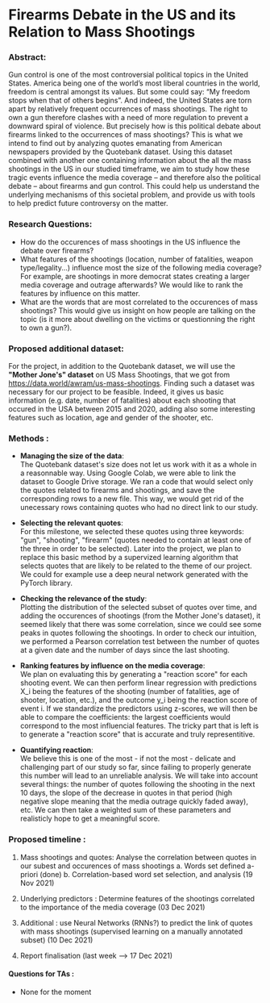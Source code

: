 # Firearms Debate in the US and its Relation to Mass Shootings

### Abstract:
Gun control is one of the most controversial political topics in the United States. America being one of the world’s most liberal countries in the world, freedom is central amongst its values. But some could say: “My freedom stops when that of others begins”. And indeed, the United States are torn apart by relatively frequent occurrences of mass shootings. The right to own a gun therefore clashes with a need of more regulation to prevent a downward spiral of violence. But precisely how is this political debate about firearms linked to the occurrences of mass shootings? This is what we intend to find out by analyzing quotes emanating from American newspapers provided by the Quotebank dataset. Using this dataset combined with another one containing information about the all the mass shootings in the US in our studied timeframe, we aim to study how these tragic events influence the media coverage – and therefore also the political debate – about firearms and gun control. This could help us understand the underlying mechanisms of this societal problem, and provide us with tools to help predict future controversy on the matter.

### Research Questions: 
- How do the occurences of mass shootings in the US influence the debate over firearms? 
- What features of the shootings (location, number of fatalities, weapon type/legality...) influence most the size of the following media coverage? For example, are shootings in more democrat states creating a larger media coverage and outrage afterwards? We would like to rank the features by influence on this matter.
- What are the words that are most correlated to the occurences of mass shootings? This would give us insight on how people are talking on the topic (is it more about dwelling on the victims or questionning the right to own a gun?).

### Proposed additional dataset:
For the project, in addition to the Quotebank dataset, we will use the **"Mother Jone's" dataset** on US Mass Shootings, that we got from 
https://data.world/awram/us-mass-shootings. Finding such a dataset was necessary for our project to be feasible. Indeed, it gives us basic information (e.g. date, number of fatalities) about each shooting that occured in the USA between 2015 and 2020, adding also some interesting features such as location, age and gender of the shooter, etc.

### Methods : 
- **Managing the size of the data**:<br> The Quotebank dataset's size does not let us work with it as a whole in a reasonnable way. Using Google Colab, we were able to link the dataset to Google Drive storage. We ran a code that would select only the quotes related to firearms and shootings, and save the corresponding rows to a new file. This way, we would get rid of the unecessary rows containing quotes who had no direct link to our study. 

- **Selecting the relevant quotes**:<br> For this milestone, we selected these quotes using three keywords: "gun", "shooting", "firearm" (quotes needed to contain at least one of the three in order to be selected). Later into the project, we plan to replace this basic method by a supervized learning algorithm that selects quotes that are likely to be related to the theme of our project. We could for example use a deep neural network generated with the PyTorch library.

- **Checking the relevance of the study**:<br> Plotting the distribution of the selected subset of quotes over time, and adding the occurences of shootings (from the Mother Jone's dataset), it seemed likely that there was some correlation, since we could see some peaks in quotes following the shootings. In order to check our intuition, we performed a Pearson correlation test between the number of quotes at a given date and the number of days since the last shooting.

- **Ranking features by influence on the media coverage**:<br> We plan on evaluating this by generating a "reaction score" for each shooting event. We can then perform linear regression with predictions X_i being the features of the shooting (number of fatalities, age of shooter, location, etc.), and the outcome y_i being the reaction score of event i. If we standardize the predictors using z-scores, we will then be able to compare the coefficients: the largest coefficients would correspond to the most influencial features. The tricky part that is left is to generate a "reaction score" that is accurate and truly representitive. 

- **Quantifying reaction**:<br> We believe this is one of the most - if not the most - delicate and challenging part of our study so far, since failing to properly generate this number will lead to an unreliable analysis. We will take into account several things: the number of quotes following the shooting in the next 10 days, the slope of the decrease in quotes in that period (high negative slope meaning that the media outrage quickly faded away), etc. We can then take a weighted sum of these parameters and realisticly hope to get a meaningful score.
 
### Proposed timeline : 

1. Mass shootings and quotes: Analyse the correlation between quotes in our subest and occurences of mass shootings
a. Words set defined a-priori (done)
b. Correlation-based word set selection, and analysis (19 Nov 2021)

2. Underlying predictors : Determine features of the shootings correlated to the importance of the media coverage (03 Dec 2021)

4. Additional : use Neural Networks (RNNs?) to predict the link of quotes with mass shootings (supervised learning on a manually annotated subset) (10 Dec 2021)

5. Report finalisation (last week --> 17 Dec 2021)

#### Questions for TAs : 
- None for the moment
